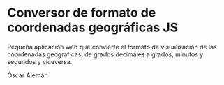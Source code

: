 # Conversor de formato de coordenadas geográficas JS

Pequeña aplicación web que convierte el formato de visualización de las coordenadas geográficas, de grados decimales a grados, minutos y segundos y viceversa. 

Òscar Alemán
